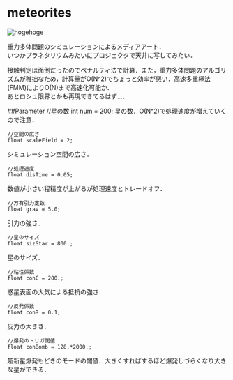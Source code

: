meteorites
==========
![hogehoge](http://res.cloudinary.com/hrscywv4p/image/upload/c_limit,h_540,w_720/qc2sstypkuek6m1gqiwc.png)

重力多体問題のシミュレーションによるメディアアート．  
いつかプラネタリウムみたいにプロジェクタで天井に写してみたい．

接触判定は面倒だったのでペナルティ法で計算．また，重力多体問題のアルゴリズムが稚拙なため，計算量がO(N^2)でちょっと効率が悪い．高速多重極法(FMM)によりO(N)まで高速化可能か．  
あとロシュ限界とかも再現できてるはず...．  

##Parameter
    //星の数
    int num = 200;
星の数．O(N^2)で処理速度が増えていくので注意．


    //空間の広さ
    float scaleField = 2;
シミュレーション空間の広さ．


    //処理速度
    float disTime = 0.05;
数値が小さい程精度が上がるが処理速度とトレードオフ．


    //万有引力定数
    float grav = 5.0;
引力の強さ．


    //星のサイズ
    float sizStar = 800.;
星のサイズ．


    //粘性係数
    float conC = 200.;
惑星表面の大気による抵抗の強さ．


    //反発係数
    float conR = 0.1;
反力の大きさ．


    //爆発のトリガ閾値
    float conBomb = 128.*2000.;
超新星爆発もどきのモードの閾値．大きくすればするほど爆発しづらくなり大きな星ができる．
